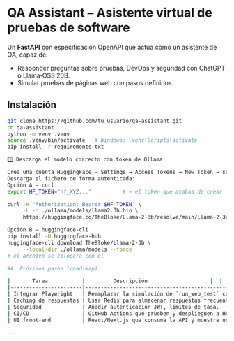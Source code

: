 # QA Assistant – Asistente virtual de pruebas de software

Un **FastAPI** con especificación OpenAPI que actúa como un asistente de QA, capaz de:
- Responder preguntas sobre pruebas, DevOps y seguridad con ChatGPT o Llama‑OSS 20B.
- Simular pruebas de páginas web con pasos definidos.

## Instalación

```bash
git clone https://github.com/tu_usuario/qa-assistant.git
cd qa-assistant
python -m venv .venv
source .venv/bin/activate   # Windows: .venv\Scripts\activate
pip install -r requirements.txt

1️⃣ Descarga el modelo correcto con token de Ollama

Crea una cuenta HuggingFace → Settings → Access Tokens → New Token → scope read. Copia el token (ej. hf_XYZ...).
Descarga el fichero de forma autenticada:
Opción A – curl
export HF_TOKEN="hf_XYZ..."          # ← el token que acabas de crear

curl -H "Authorization: Bearer $HF_TOKEN" \
     -L -o ./ollama/models/llama2.3b.bin \
     https://huggingface.co/TheBloke/Llama-2-3b/resolve/main/Llama-2-3b.ggmlv3.q5_0.bin

Opción B – huggingface-cli
pip install -U huggingface-hub
huggingface-cli download TheBloke/Llama-2-3b \
     --local-dir ./ollama/models --force
# el archivo se colocará con el

##  Próximos pasos (road‑map)

|       Tarea           |         Descripción                    |  |
|-----------------------|----------------------------------------------------------------| |
| Integrar Playwright   | Reemplazar la simulación de `run_web_test` con pruebas reales. | |
| Caching de respuestas | Usar Redis para almacenar respuestas frecuentes.               | |
| Seguridad             | Añadir autenticación JWT, límites de tasa.                     | |
| CI/CD                 | GitHub Actions que prueben y desplieguen a Heroku o Azure.     | |
| UI front‑end          | React/Next.js que consuma la API y muestre un chat.            | |

---
